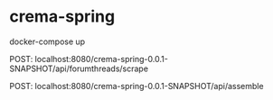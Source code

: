 # crema-spring
docker-compose up

POST:
localhost:8080/crema-spring-0.0.1-SNAPSHOT/api/forumthreads/scrape

POST:
localhost:8080/crema-spring-0.0.1-SNAPSHOT/api/assemble


